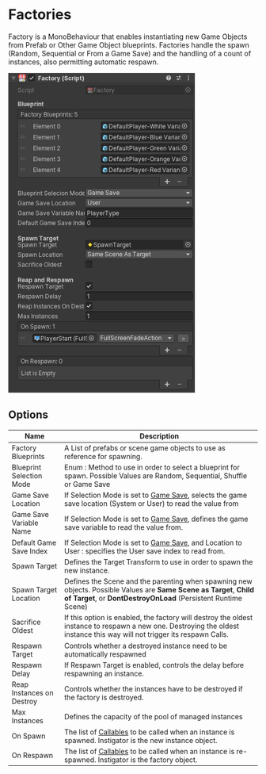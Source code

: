 # Factories

Factory is a MonoBehaviour that enables instantiating new Game Objects from Prefab or Other Game Object blueprints. Factories handle the spawn (Random, Sequential or From a Game Save) and the handling of a count of instances, also permitting automatic respawn.

![](images/factory.png)

## Options

| Name                      | Description                                                  |
| ------------------------- | ------------------------------------------------------------ |
| Factory Blueprints        | A List of prefabs or scene game objects to use as reference for spawning. |
| Blueprint Selection Mode  | Enum : Method to use in order to select a blueprint for spawn. Possible Values are Random, Sequential, Shuffle or Game Save |
| Game Save Location        | If Selection Mode is set to [Game Save](game-save-manager.md), selects the game save location (System or User) to read the value from |
| Game Save Variable Name   | If Selection Mode is set to [Game Save](game-save-manager.md), defines the game save variable to read the value from. |
| Default Game Save Index   | If Selection Mode is set to [Game Save](game-save-manager.md), and Location to User : specifies the User save index to read from. |
| Spawn Target              | Defines the Target Transform to use in order to spawn the new instance. |
| Spawn Target Location     | Defines the Scene and the parenting when spawning new objects. Possible Values are **Same Scene as Target**, **Child of Target**, or **DontDestroyOnLoad** (Persistent Runtime Scene) |
| Sacrifice Oldest          | If this option is enabled, the factory will destroy the oldest instance to respawn a new one. Destroying the oldest instance this way will not trigger its respawn Calls. |
| Respawn Target            | Controls whether a destroyed instance need to be automatically respawned |
| Respawn Delay             | If Respawn Target is enabled, controls the delay before respawning an instance. |
| Reap Instances on Destroy | Controls whether the instances have to be destroyed if the factory is destroyed. |
| Max Instances             | Defines the capacity of the pool of managed instances        |
| On Spawn                  | The list of [Callables](callable.md) to be called when an instance is spawned. Instigator is the new instance object. |
| On Respawn                | The list of [Callables](callable.md) to be called when an instance is re-spawned. Instigator is the factory object. |

